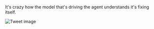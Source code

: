It's crazy how the model that's driving the agent understands it's fixing itself.


![Tweet image](/assets/crosspoast/Ges85qqXEAAIdEC.png)

